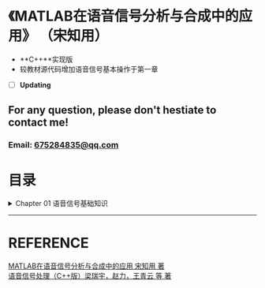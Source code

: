 # 《MATLAB在语音信号分析与合成中的应用》 （宋知用）

- **C++**实现版 
- 较教材源代码增加语音信号基本操作于第一章
- [ ] **Updating**

## For any question, please don't hestiate to contact me!

### Email: 675284835@qq.com

# 目录

<details> 
    <summary>Chapter 01 语音信号基础知识</summary>  
    1.1 [wav文件解析](./Chapter01_AduioFundamental/audioread.cpp) <br> 
    1.2 [wav波形绘制（OpenGL）](./Chapter01_AduioFundamental/)  <br>
</details>


------

# REFERENCE

[MATLAB在语音信号分析与合成中的应用 宋知用 著](https://item.jd.com/12271572.html) <br> 
[语音信号处理（C++版）梁瑞宇，赵力，王青云 等 著](https://item.jd.com/12313550.html) <br> 

